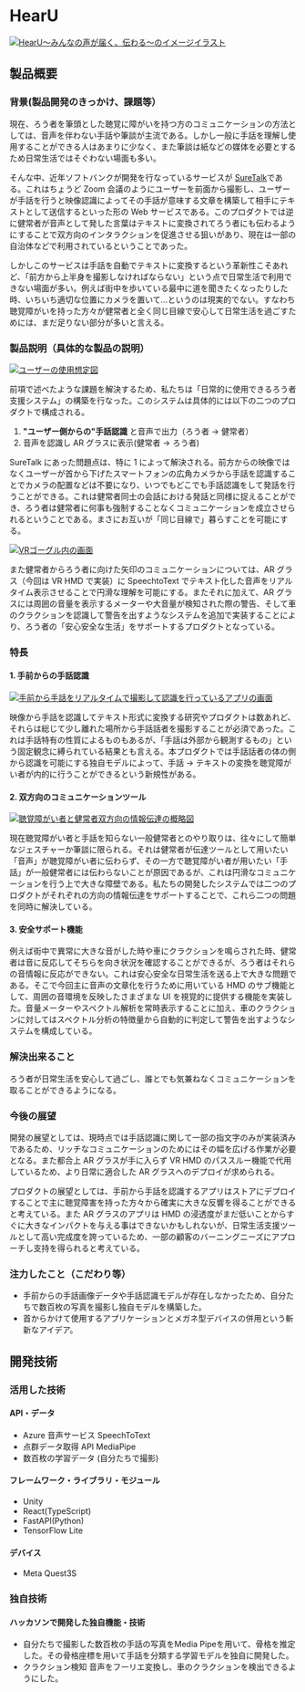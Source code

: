 # HearU

[![HearU〜みんなの声が届く、伝わる〜のイメージイラスト](https://github.com/user-attachments/assets/162c27f1-9ac2-4245-b49a-8b81de2a99a2)](https://youtu.be/vqLtwue3FlE)

## 製品概要

### 背景(製品開発のきっかけ、課題等）

現在、ろう者を筆頭とした聴覚に障がいを持つ方のコミュニケーションの方法としては、音声を伴わない手話や筆談が主流である。しかし一般に手話を理解し使用することができる人はあまりに少なく、また筆談は紙などの媒体を必要とするため日常生活ではそぐわない場面も多い。

そんな中、近年ソフトバンクが開発を行なっているサービスが [SureTalk](https://www.suretalk.mb.softbank.jp/)である。これはちょうど Zoom 会議のようにユーザーを前面から撮影し、ユーザーが手話を行うと映像認識によってその手話が意味する文章を構築して相手にテキストとして送信するといった形の Web サービスである。このプロダクトでは逆に健常者が音声として発した言葉はテキストに変換されてろう者にも伝わるようにすることで双方向のインタラクションを促進させる狙いがあり、現在は一部の自治体などで利用されているということであった。

しかしこのサービスは手話を自動でテキストに変換するという革新性こそあれど、「前方から上半身を撮影しなければならない」という点で日常生活で利用できない場面が多い。例えば街中を歩いている最中に道を聞きたくなったりした時、いちいち適切な位置にカメラを置いて...というのは現実的でない。すなわち聴覚障がいを持った方々が健常者と全く同じ目線で安心して日常生活を過ごすためには、まだ足りない部分が多いと言える。

### 製品説明（具体的な製品の説明）

[![ユーザーの使用想定図](https://github.com/user-attachments/assets/e1d8d8c3-5bee-4bc0-a630-b3e8a042407e)](https://youtu.be/vqLtwue3FlE)

前項で述べたような課題を解決するため、私たちは「日常的に使用できるろう者支援システム」の構築を行なった。このシステムは具体的には以下の二つのプロダクトで構成される。

1. **"ユーザー側からの"手話認識** と音声で出力（ろう者 → 健常者）
2. 音声を認識し AR グラスに表示(健常者 → ろう者)

SureTalk にあった問題点は、特に 1 によって解決される。前方からの映像ではなくユーザーが首から下げたスマートフォンの広角カメラから手話を認識することでカメラの配置などは不要になり、いつでもどこでも手話認識をして発話を行うことができる。これは健常者同士の会話における発話と同様に捉えることができ、ろう者は健常者に何事も強制することなくコミュニケーションを成立させられるということである。まさにお互いが「同じ目線で」暮らすことを可能にする。

[![VRゴーグル内の画面](https://github.com/user-attachments/assets/42f350e2-db2a-458a-b785-c4fdb1c967ad)](https://youtu.be/vqLtwue3FlE)

また健常者からろう者に向けた矢印のコミュニケーションについては、AR グラス（今回は VR HMD で実装）に SpeechtoText でテキスト化した音声をリアルタイム表示させることで円滑な理解を可能にする。またそれに加えて、AR グラスには周囲の音量を表示するメーターや大音量が検知された際の警告、そして車のクラクションを認識して警告を出すようなシステムを追加で実装することにより、ろう者の「安心安全な生活」をサポートするプロダクトとなっている。

### 特長

#### 1. 手前からの手話認識

[![手前から手話をリアルタイムで撮影して認識を行っているアプリの画面](https://github.com/user-attachments/assets/823b33f2-7d05-478b-98eb-faed539e2d55)](https://youtu.be/vqLtwue3FlE)

映像から手話を認識してテキスト形式に変換する研究やプロダクトは数あれど、それらは総じて少し離れた場所から手話話者を撮影することが必須であった。これは手話特有の性質によるものもあるが、「手話は外部から観測するもの」という固定観念に縛られている結果とも言える。本プロダクトでは手話話者の体の側から認識を可能にする独自モデルによって、手話 → テキストの変換を聴覚障がい者が内的に行うことができるという新規性がある。

#### 2. 双方向のコミュニケーションツール

[![聴覚障がい者と健常者双方向の情報伝達の概略図](https://github.com/user-attachments/assets/d12f7f90-6096-436a-884a-88a7f97dfb10)](https://youtu.be/vqLtwue3FlE)

現在聴覚障がい者と手話を知らない一般健常者とのやり取りは、往々にして簡単なジェスチャーか筆談に限られる。それは健常者が伝達ツールとして用いたい「音声」が聴覚障がい者に伝わらず、その一方で聴覚障がい者が用いたい「手話」が一般健常者には伝わらないことが原因であるが、これは円滑なコミュニケーションを行う上で大きな障壁である。私たちの開発したシステムでは二つのプロダクトがそれぞれの方向の情報伝達をサポートすることで、これら二つの問題を同時に解決している。

#### 3. 安全サポート機能

例えば街中で異常に大きな音がした時や車にクラクションを鳴らされた時、健常者は音に反応してそちらを向き状況を確認することができるが、ろう者はそれらの音情報に反応ができない。これは安心安全な日常生活を送る上で大きな問題である。そこで今回主に音声の文章化を行うために用いている HMD のサブ機能として、周囲の音環境を反映したさまざまな UI を視覚的に提供する機能を実装した。音量メーターやスペクトル解析を常時表示することに加え、車のクラクションに対してはスペクトル分析の特徴量から自動的に判定して警告を出すようなシステムを構成している。

### 解決出来ること

ろう者が日常生活を安心して過ごし、誰とでも気兼ねなくコミュニケーションを取ることができるようになる。

### 今後の展望

開発の展望としては、現時点では手話認識に関して一部の指文字のみが実装済みであるため、リッチなコミュニケーションのためにはその幅を広げる作業が必要となる。また都合上 AR グラスが手に入らず VR HMD のパススルー機能で代用しているため、より日常に適合した AR グラスへのデプロイが求められる。

プロダクトの展望としては、手前から手話を認識するアプリはストアにデプロイすることで主に聴覚障害を持った方々から確実に大きな反響を得ることができると考えている。また AR グラスのアプリは HMD の浸透度がまだ低いことからすぐに大きなインパクトを与える事はできないかもしれないが、日常生活支援ツールとして高い完成度を誇っているため、一部の顧客のバーニングニーズにアプローチし支持を得られると考えている。

### 注力したこと（こだわり等）

- 手前からの手話画像データや手話認識モデルが存在しなかったため、自分たちで数百枚の写真を撮影し独自モデルを構築した。
- 首からかけて使用するアプリケーションとメガネ型デバイスの併用という斬新なアイデア。

## 開発技術

### 活用した技術

#### API・データ

- Azure 音声サービス SpeechToText
- 点群データ取得 API MediaPipe
- 数百枚の学習データ (自分たちで撮影)

#### フレームワーク・ライブラリ・モジュール

- Unity
- React(TypeScript)
- FastAPI(Python)
- TensorFlow Lite

#### デバイス

- Meta Quest3S

### 独自技術

#### ハッカソンで開発した独自機能・技術

- 自分たちで撮影した数百枚の手話の写真をMedia Pipeを用いて、骨格を推定した。その骨格座標を用いて手話を分類する学習モデルを独自に開発した。
- クラクション検知 音声をフーリエ変換し、車のクラクションを検出できるようにした。
